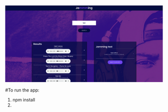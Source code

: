 ![Website](https://github.com/RoyHawa/Jammming/blob/main/jammming.png)

#To run the app:






1. npm install
2. 
